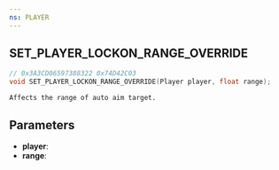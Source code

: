 ```yaml
---
ns: PLAYER
---
```

## SET_PLAYER_LOCKON_RANGE_OVERRIDE

```c
// 0x3A3CD06597388322 0x74D42C03
void SET_PLAYER_LOCKON_RANGE_OVERRIDE(Player player, float range);
```

```
Affects the range of auto aim target.
```

## Parameters
* **player**:
* **range**:
